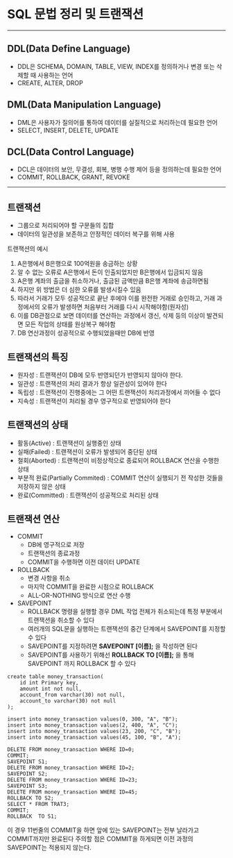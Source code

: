 # SQL 문법 정리 및 트랜잭션

----

## DDL(Data Define Language)
* DDL은 SCHEMA, DOMAIN, TABLE, VIEW, INDEX를 정의하거나 변경 또는 삭제할 때 사용하는 언어
* CREATE, ALTER, DROP

## DML(Data Manipulation Language)
* DML은 사용자가 질의어를 통하여 데이터를 실질적으로 처리하는데 필요한 언어
* SELECT, INSERT, DELETE, UPDATE

## DCL(Data Control Language)
* DCL은 데이터의 보안, 무결성, 회복, 병행 수행 제어 등을 정의하는데 필요한 언어
* COMMIT, ROLLBACK, GRANT, REVOKE

----

## 트랜잭션
* 그룹으로 처리되어야 할 구문들의 집합
* 데이터의 일관성을 보존하고 안정적인 데이터 복구를 위해 사용

트랜잭션의 예시
1. A은행에서 B은행으로 100억원을 송금하는 상황
2. 알 수 없는 오류로 A은행에서 돈이 인출되었지만 B은행에서 입금되지 않음
3. A은행 계좌의 출금을 취소하거나, 출금된 금액만큼 B은행 계좌에 송금하면됨
4. 하지만 위 방법은 더 심한 오류를 발생시킬수 있음
5. 따라서 거래가 모두 성공적으로 끝난 후에야 이를 완전한 거래로 승인하고, 거래 과정에서의 오류가 발생하면 처음부터 거래를 다시 시작해야함(원자성)
6. 이를 DB관점으로 보면 데이터를 연산하는 과정에서 갱신, 삭제 등의 이상이 발견되면 모든 작업의 상태를 원상복구 해야함
7. DB 연산과정이 성공적으로 수행되었을때만 DB에 반영

## 트랜잭션의 특징
* 원자성 : 트랜잭션이 DB에 모두 반영되던가 반영되지 않아야 한다.
* 일관성 : 트랜잭션의 처리 결과가 항상 일관성이 있어야 한다
* 독립성 : 트랜잭션이 진행중에는 그 어떤 트랜잭션이 처리과정에서 끼어들 수 없다
* 지속성 : 트랜잭션이 처리될 경우 영구적으로 반영되어야 한다

## 트랜잭션의 상태
* 활동(Active) : 트랜잭션이 실행중인 상태
* 실패(Failed) : 트랜잭션이 오류가 발생되어 중단된 상태
* 철회(Aborted) : 트랜잭션이 비정상적으로 종료되어 ROLLBACK 연산을 수행한 상태
* 부분적 완료(Partially Commited) : COMMIT 연산이 실행되기 전 작성한 것들을 저장하지 않은 상태
* 완료(Committed) : 트랜잭션이 성공적으로 처리된 상태

## 트랜잭션 연산
* COMMIT
  * DB에 영구적으로 저장
  * 트랜잭션의 종료과정
  * COMMIT을 수행하면 이전 데이터 UPDATE
* ROLLBACK
  * 변경 사항을 취소
  * 마지막 COMMIT을 완료한 시점으로 ROLLBACK
  * ALL-OR-NOTHING 방식으로 연산 수행
* SAVEPOINT
  * ROLLBACK 명령을 실행할 경우 DML 작업 전체가 취소되는데 특정 부분에서 트랜잭션을 취소할 수 있다
  * 여러개의 SQL문을 실행하는 트랜잭션의 중간 단계에서 SAVEPOINT를 지정할 수 있다
  * SAVEPOINT를 지정하려면 __SAVEPOINT [이름];__ 을 작성하면 된다
  * SAVEPOINT를 사용하기 위해선 __ROLLBACK TO [이름];__ 을 통해 SAVEPOINT 까지 ROLLBACK 할 수 있다

```mysql
create table money_transaction(
	id int Primary key,
    amount int not null,
    account_from varchar(30) not null,
    account_to varchar(30) not null
);

insert into money_transaction values(0, 300, "A", "B");
insert into money_transaction values(2, 400, "A", "C");
insert into money_transaction values(23, 200, "C", "B");
insert into money_transaction values(45, 100, "B", "A");
```
```mysql
DELETE FROM money_transaction WHERE ID=0;
COMMIT;
SAVEPOINT S1;
DELETE FROM money_transaction WHERE ID=2;
SAVEPOINT S2;
DELETE FROM money_transaction WHERE ID=23;
SAVEPOINT S3;
DELETE FROM money_transaction WHERE ID=45;
ROLLBACK TO S2;
SELECT * FROM TRAT3;
COMMIT;
ROLLBACK  TO S1;
```

이 경우 11번줄의 COMMIT을 하면 앞에 있는 SAVEPOINT는 전부 날라가고 COMMIT까지만 완료된다
주의할 점은 COMMIT을 하게되면 이전 과정의 SAVEPOINT는 적용되지 않는다.
